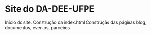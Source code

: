 Site do DA-DEE-UFPE 
======================== 
Início do site.
Construção da index.html
Construção das páginas blog, documentos, eventos, parceiros